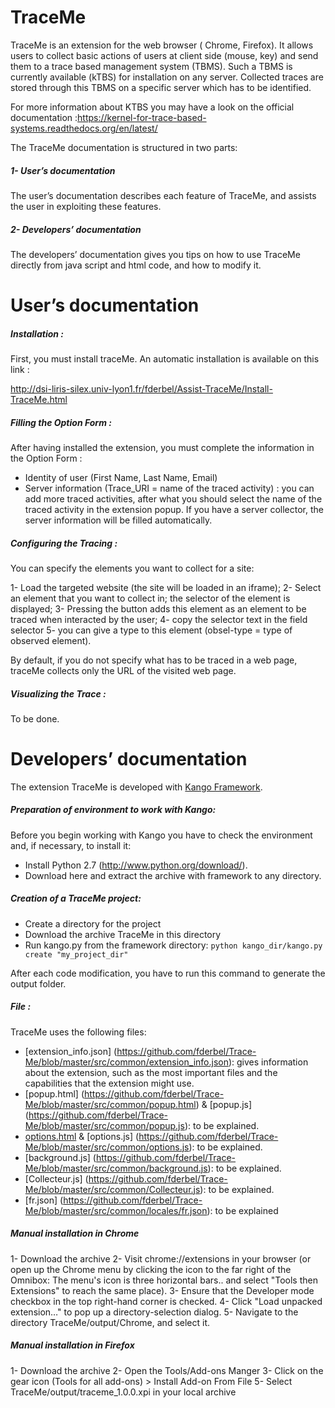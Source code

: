 TraceMe
========


TraceMe is an extension for the web browser ( Chrome, Firefox). It allows users to collect basic actions of users at client side (mouse, key) and send them to a trace based management system (TBMS). Such a TBMS is currently available (kTBS) for installation on any server. Collected traces are stored through this TBMS on a specific server which has to be identified.

For more information about KTBS you may have a look on the official documentation :https://kernel-for-trace-based-systems.readthedocs.org/en/latest/

The TraceMe documentation is structured in two parts:
##### 1- User’s documentation 

 The user’s documentation describes each feature of TraceMe, and assists the user in exploiting these features.

##### 2- Developers’ documentation
 
The developers’ documentation gives you tips on how to use TraceMe directly from java script and html code, and how to modify it.

User’s documentation
====================== 
##### Installation :
First, you must install traceMe. An automatic installation is available on this link :

 http://dsi-liris-silex.univ-lyon1.fr/fderbel/Assist-TraceMe/Install-TraceMe.html
 
##### Filling the Option Form :
After having installed the extension, you must complete the information in the Option Form :
- Identity of user (First Name, Last Name, Email)
- Server information (Trace_URI = name of the traced activity) : you can add more traced activities, after what you should select the name of the traced activity in the extension popup.
If you have a server collector, the server information  will be filled  automatically.

##### Configuring the Tracing :

You can specify the elements  you want to collect for a site:

1- Load the targeted website (the site will be loaded in an iframe);
2- Select an element that you want to collect in;  the selector of the element is displayed;
3- Pressing the button adds this element as an element to be traced when interacted by the user;
4- copy the selector text in the field selector
5- you can give a type to this element (obsel-type = type of observed element).

By default, if you do not specify what has to be traced in a web page, traceMe collects only the URL of the visited web page.

##### Visualizing the Trace :

To be done.

Developers’ documentation
====================== 
The extension TraceMe  is developed with [Kango Framework](http://kangoextensions.com/kango.html).

##### Preparation of environment to work with Kango:
Before you begin working with Kango you have to check the environment and, if necessary, to install it:
- Install Python 2.7 (http://www.python.org/download/).
- Download here and extract the archive with framework to any directory.

##### Creation of a TraceMe project:

- Create a directory for the project
- Download the archive TraceMe in this directory
- Run kango.py from the framework directory: 
 `python kango_dir/kango.py create "my_project_dir"`

After each code modification, you have to run this command to generate the output folder.

##### File :
TraceMe uses the following files:

- [extension_info.json] (https://github.com/fderbel/Trace-Me/blob/master/src/common/extension_info.json): gives information about the extension, such as the most important files and the capabilities that the extension might use.
- [popup.html] (https://github.com/fderbel/Trace-Me/blob/master/src/common/popup.html) & [popup.js] (https://github.com/fderbel/Trace-Me/blob/master/src/common/popup.js): to be explained.
- [options.html](https://github.com/fderbel/Trace-Me/blob/master/src/common/options.html) & [options.js] (https://github.com/fderbel/Trace-Me/blob/master/src/common/options.js): to be explained.
- [background.js] (https://github.com/fderbel/Trace-Me/blob/master/src/common/background.js): to be explained.
- [Collecteur.js] (https://github.com/fderbel/Trace-Me/blob/master/src/common/Collecteur.js): to be explained.
- [fr.json] (https://github.com/fderbel/Trace-Me/blob/master/src/common/locales/fr.json): to be explained

##### Manual installation in Chrome
1- Download the archive
2- Visit chrome://extensions in your browser 
(or open up the Chrome menu by clicking the icon to the far right of the Omnibox: The menu's icon is three horizontal bars.. and select  "Tools then Extensions"  to reach the same place).
3- Ensure that the Developer mode checkbox in the top right-hand corner is checked.
4- Click "Load unpacked extension…" to pop up a directory-selection dialog.
5- Navigate to the directory TraceMe/output/Chrome, and select it.

##### Manual installation in Firefox
1- Download the archive
2- Open the Tools/Add-ons Manger
3- Click on the gear icon (Tools for all add-ons) > Install Add-on From File
5- Select TraceMe/output/traceme_1.0.0.xpi in your local archive


